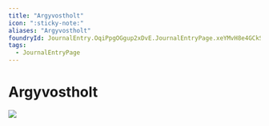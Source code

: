 ```yaml
---
title: "Argyvostholt"
icon: ":sticky-note:"
aliases: "Argyvostholt"
foundryId: JournalEntry.OqiPpgOGgup2xDvE.JournalEntryPage.xeYMvH8e4GCkSANb
tags:
  - JournalEntryPage
---
```


# Argyvostholt
![](modules/legends-of-barovia-pk/assets/scene/Argynvostholt%2018x10.webp)